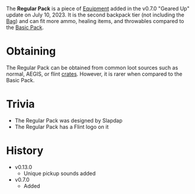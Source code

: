 The **Regular Pack** is a piece of [Equipment](/equipment) added in the v0.7.0 "Geared Up" update on July 10, 2023. It is the second backpack tier (not including the [Bag](/equipment/backpacks/bag)) and can fit more ammo, healing items, and throwables compared to the [Basic Pack](/equipment/backpacks/basic_pack).

# Obtaining
 
The Regular Pack can be obtained from common loot sources such as normal, AEGIS, or flint [crates](/obstacles/crates). However, it is rarer when compared to the Basic Pack.

# Trivia 

 - The Regular Pack was designed by Slapdap
 - The Regular Pack has a Flint logo on it

# History

 - v0.13.0
   - Unique pickup sounds added
 - v0.7.0
   - Added

